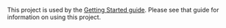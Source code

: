 This project is used by the 
[Getting Started guide](https://marklogic.github.io/marklogic-spark-connector/docs/getting-started). Please see that
guide for information on using this project. 
